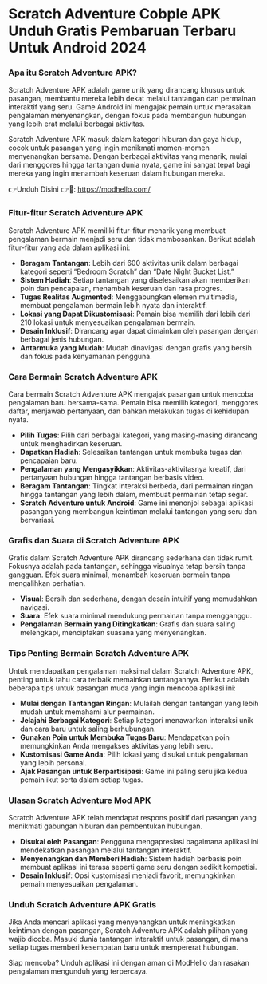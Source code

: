 # Scratch Adventure Cobple APK Unduh Gratis Pembaruan Terbaru Untuk Android 2024

### Apa itu Scratch Adventure APK?

Scratch Adventure APK adalah game unik yang dirancang khusus untuk pasangan, membantu mereka lebih dekat melalui tantangan dan permainan interaktif yang seru. Game Android ini mengajak pemain untuk merasakan pengalaman menyenangkan, dengan fokus pada membangun hubungan yang lebih erat melalui berbagai aktivitas.

Scratch Adventure APK masuk dalam kategori hiburan dan gaya hidup, cocok untuk pasangan yang ingin menikmati momen-momen menyenangkan bersama. Dengan berbagai aktivitas yang menarik, mulai dari menggores hingga tantangan dunia nyata, game ini sangat tepat bagi mereka yang ingin menambah keseruan dalam hubungan mereka.


👉Unduh Disini 👉🦠: https://modhello.com/

### Fitur-fitur Scratch Adventure APK

Scratch Adventure APK memiliki fitur-fitur menarik yang membuat pengalaman bermain menjadi seru dan tidak membosankan. Berikut adalah fitur-fitur yang ada dalam aplikasi ini:

- **Beragam Tantangan**: Lebih dari 600 aktivitas unik dalam berbagai kategori seperti “Bedroom Scratch” dan “Date Night Bucket List.”
- **Sistem Hadiah**: Setiap tantangan yang diselesaikan akan memberikan poin dan pencapaian, menambah keseruan dan rasa progres.
- **Tugas Realitas Augmented**: Menggabungkan elemen multimedia, membuat pengalaman bermain lebih nyata dan interaktif.
- **Lokasi yang Dapat Dikustomisasi**: Pemain bisa memilih dari lebih dari 210 lokasi untuk menyesuaikan pengalaman bermain.
- **Desain Inklusif**: Dirancang agar dapat dimainkan oleh pasangan dengan berbagai jenis hubungan.
- **Antarmuka yang Mudah**: Mudah dinavigasi dengan grafis yang bersih dan fokus pada kenyamanan pengguna.

### Cara Bermain Scratch Adventure APK

Cara bermain Scratch Adventure APK mengajak pasangan untuk mencoba pengalaman baru bersama-sama. Pemain bisa memilih kategori, menggores daftar, menjawab pertanyaan, dan bahkan melakukan tugas di kehidupan nyata.

- **Pilih Tugas**: Pilih dari berbagai kategori, yang masing-masing dirancang untuk menghadirkan keseruan.
- **Dapatkan Hadiah**: Selesaikan tantangan untuk membuka tugas dan pencapaian baru.
- **Pengalaman yang Mengasyikkan**: Aktivitas-aktivitasnya kreatif, dari pertanyaan hubungan hingga tantangan berbasis video.
- **Beragam Tantangan**: Tingkat interaksi berbeda, dari permainan ringan hingga tantangan yang lebih dalam, membuat permainan tetap segar.
- **Scratch Adventure untuk Android**: Game ini menonjol sebagai aplikasi pasangan yang membangun keintiman melalui tantangan yang seru dan bervariasi.

### Grafis dan Suara di Scratch Adventure APK

Grafis dalam Scratch Adventure APK dirancang sederhana dan tidak rumit. Fokusnya adalah pada tantangan, sehingga visualnya tetap bersih tanpa gangguan. Efek suara minimal, menambah keseruan bermain tanpa mengalihkan perhatian.

- **Visual**: Bersih dan sederhana, dengan desain intuitif yang memudahkan navigasi.
- **Suara**: Efek suara minimal mendukung permainan tanpa mengganggu.
- **Pengalaman Bermain yang Ditingkatkan**: Grafis dan suara saling melengkapi, menciptakan suasana yang menyenangkan.

### Tips Penting Bermain Scratch Adventure APK

Untuk mendapatkan pengalaman maksimal dalam Scratch Adventure APK, penting untuk tahu cara terbaik memainkan tantangannya. Berikut adalah beberapa tips untuk pasangan muda yang ingin mencoba aplikasi ini:

- **Mulai dengan Tantangan Ringan**: Mulailah dengan tantangan yang lebih mudah untuk memahami alur permainan.
- **Jelajahi Berbagai Kategori**: Setiap kategori menawarkan interaksi unik dan cara baru untuk saling berhubungan.
- **Gunakan Poin untuk Membuka Tugas Baru**: Mendapatkan poin memungkinkan Anda mengakses aktivitas yang lebih seru.
- **Kustomisasi Game Anda**: Pilih lokasi yang disukai untuk pengalaman yang lebih personal.
- **Ajak Pasangan untuk Berpartisipasi**: Game ini paling seru jika kedua pemain ikut serta dalam setiap tugas.

### Ulasan Scratch Adventure Mod APK

Scratch Adventure APK telah mendapat respons positif dari pasangan yang menikmati gabungan hiburan dan pembentukan hubungan.

- **Disukai oleh Pasangan**: Pengguna mengapresiasi bagaimana aplikasi ini mendekatkan pasangan melalui tantangan interaktif.
- **Menyenangkan dan Memberi Hadiah**: Sistem hadiah berbasis poin membuat aplikasi ini terasa seperti game seru dengan sedikit kompetisi.
- **Desain Inklusif**: Opsi kustomisasi menjadi favorit, memungkinkan pemain menyesuaikan pengalaman.

### Unduh Scratch Adventure APK Gratis

Jika Anda mencari aplikasi yang menyenangkan untuk meningkatkan keintiman dengan pasangan, Scratch Adventure APK adalah pilihan yang wajib dicoba. Masuki dunia tantangan interaktif untuk pasangan, di mana setiap tugas memberi kesempatan baru untuk mempererat hubungan.

Siap mencoba? Unduh aplikasi ini dengan aman di ModHello dan rasakan pengalaman mengunduh yang terpercaya.

